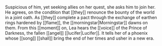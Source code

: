 Suspicious of him, yet seeking allies on her quest, she asks him to join her. He agrees, on the condition that [[they]] renounce the bounty of the world in a joint oath. As [[they]] complete a pact through the exchange of earthen rings hardened by [[flame]], the [[morningstar|Morningstar]] dawns on them. From this [[moment]] on, Lea hears the [[voice]] of the Prince of Darkness, the fallen [[angel]] [[lucifer|Lucifer]]. It tells her of a phoenix whose [[song]] [[shall]] bring the end of her times and usher in a new era.